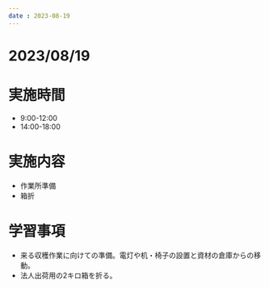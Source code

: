 ```yaml
---
date : 2023-08-19
---
```


# 2023/08/19

# 実施時間
- 9:00-12:00
- 14:00-18:00

# 実施内容
- 作業所準備
- 箱折

# 学習事項
- 来る収穫作業に向けての準備。電灯や机・椅子の設置と資材の倉庫からの移動。
- 法人出荷用の2キロ箱を折る。